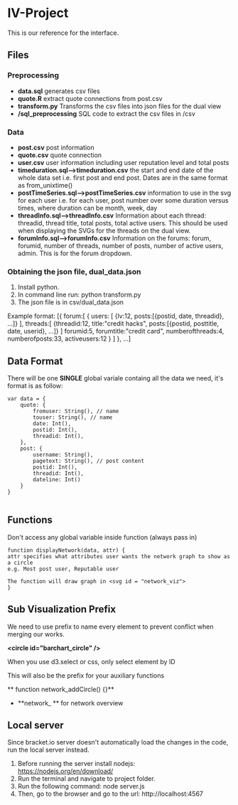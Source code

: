 # IV-Project

This is our reference for the interface. 

## Files
### Preprocessing
* **data.sql** generates csv files
* **quote.R** extract quote connections from post.csv
* **transform.py** Transforms the csv files into json files for the dual view
* **/sql_preprocessing** SQL code to extract the csv files in /csv


### Data
* **post.csv** post information
* **quote.csv** quote connection
* **user.csv** user information including user reputation level and total posts
* **timeduration.sql-->timeduration.csv** the start and end date of the whole data set i.e. first post and end post. Dates are in the same format as from_unixtime()
* **postTimeSeries.sql-->postTimeSeries.csv** information to use in the svg for each user i.e. for each user, post number over some duration versus times, where duration can be month, week, day
* **threadInfo.sql-->threadInfo.csv** Information about each thread: threadid, thread title, total posts, total active users.  This should be used when displaying the SVGs for the threads on the dual view.
* **forumInfo.sql-->forumInfo.csv** Information on the forums: forum, forumid, number of threads, number of posts, number of active users, admin. This is for the forum dropdown.
 
### Obtaining the json file, dual_data.json
1. Install python.
2. In command line run: python transform.py
3. The json file is in csv/dual_data.json

Example format:
[{
	forum:[
		{
			users:	[ {lv:12, 					posts:[{postid, date, threadid}, ...]} ],
			threads:[ {threadid:12, title:"credit hacks", posts:[{postid, posttitle, date, userid}, ...]} ]
			forumid:5,
			forumtitle:"credit card",
			numberofthreads:4,
			numberofposts:33,
			activeusers:12
		}
	]
}, ...]

## Data Format
There will be one **SINGLE** global variale containg all the data we need, it's format is as follow:


```
var data = {
	quote: {
		fromuser: String(), // name
		touser: String(), // name
		date: Int(),
		postid: Int(),
		threadid: Int(),
	},
	post: {
		username: String(),
		pagetext: String(), // post content
		postid: Int(),
		threadid: Int(),
		dateline: Int()
	}
}
		

```

## Functions
Don't access any global variable inside function (always pass in)

```
function displayNetwork(data, attr) {
attr specifies what attributes user wants the network graph to show as a circle
e.g. Most post user, Reputable user

The function will draw graph in <svg id = "network_viz">	
}
```


## Sub Visualization Prefix
We need to use prefix to name every element to prevent conflict when merging our works.
 
**\<circle id="barchart_circle" />**

When you use d3.select or css, only select element by ID

This will also be the prefix for your auxiliary functions

** function network_addCircle() {}**



* **network_ ** for network overview


## Local server
Since bracket.io server doesn't automatically load the changes in the code, run the local server instead.
1. Before running the server install nodejs: https://nodejs.org/en/download/ 
2. Run the terminal and navigate to project folder.
3. Run the following command:
    node server.js
4. Then, go to the browser and go to the url: http://localhost:4567 

